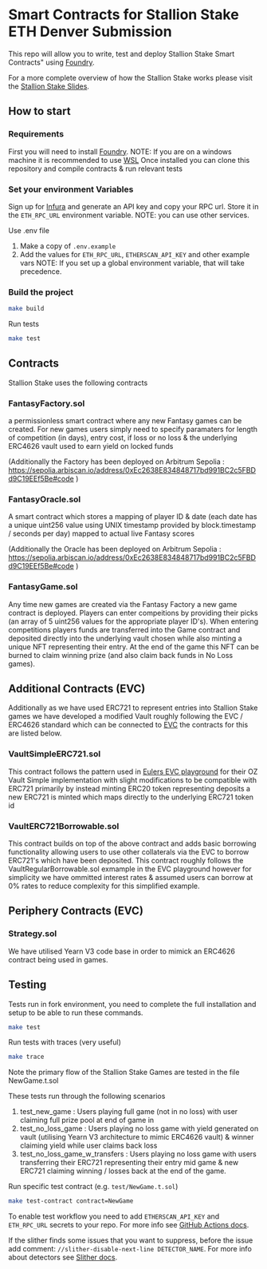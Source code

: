 # Smart Contracts for Stallion Stake ETH Denver Submission 

This repo will allow you to write, test and deploy Stallion Stake Smart Contracts" using [Foundry](https://book.getfoundry.sh/).

For a more complete overview of how the Stallion Stake works please visit the [Stallion Stake Slides]([https://github.com/yearn/tokenized-strategy](https://docs.google.com/presentation/d/1Cz48o3uYA6nUBVLMnmr4oExCU24gNNIH3uHKtMPKwgY/edit?usp=sharing)).

## How to start

### Requirements

First you will need to install [Foundry](https://book.getfoundry.sh/getting-started/installation).
NOTE: If you are on a windows machine it is recommended to use [WSL](https://learn.microsoft.com/en-us/windows/wsl/install)
Once installed you can clone this repository and compile contracts & run relevant tests 

### Set your environment Variables

Sign up for [Infura](https://infura.io/) and generate an API key and copy your RPC url. Store it in the `ETH_RPC_URL` environment variable.
NOTE: you can use other services.

Use .env file

1. Make a copy of `.env.example`
2. Add the values for `ETH_RPC_URL`, `ETHERSCAN_API_KEY` and other example vars
     NOTE: If you set up a global environment variable, that will take precedence.

### Build the project

```sh
make build
```

Run tests

```sh
make test
```

## Contracts

Stallion Stake uses the following contracts

### FantasyFactory.sol
a permissionless smart contract where any new Fantasy games can be created. For new games users simply need to specify paramaters for length of competition (in days), entry cost, if loss or no loss & the underlying ERC4626 vault used to earn yield on locked funds

(Additionally the Factory has been deployed on Arbitrum Sepolia : https://sepolia.arbiscan.io/address/0xEc2638E834848717bd991BC2c5FBDd9C19EEf5Be#code ) 

### FantasyOracle.sol
A smart contract which stores a mapping of player ID & date (each date has a unique uint256 value using UNIX timestamp provided by block.timestamp / seconds per day) mapped to actual live Fantasy scores 

(Additionally the Oracle has been deployed on Arbitrum Sepolia : https://sepolia.arbiscan.io/address/0xEc2638E834848717bd991BC2c5FBDd9C19EEf5Be#code ) 

### FantasyGame.sol 
Any time new games are created via the Fantasy Factory a new game contract is deployed. Players can enter compeitions by providing their picks (an array of 5 uint256 values for the appropriate player ID's). When entering competitions players funds are transferred into the Game contract and deposited directly into the underlying vault chosen while also minting a unique NFT representing their entry. At the end of the game this NFT can be burned to claim winning prize (and also claim back funds in No Loss games). 

## Additional Contracts (EVC) 

Additionally as we have used ERC721 to represent entries into Stallion Stake games we have developed a modified Vault roughly following the EVC / ERC4626 standard which can be connected to [EVC](https://evc.wtf/) the contracts for this are listed below. 

### VaultSimpleERC721.sol 
This contract follows the pattern used in [Eulers EVC playground](https://github.com/euler-xyz/evc-playground) for their OZ Vault Simple implementation with slight modifications to be compatible with ERC721 primarily by instead minting ERC20 token representing deposits a new ERC721 is minted which maps directly to the underlying ERC721 token id 

### VaultERC721Borrowable.sol 
This contract builds on top of the above contract and adds basic borrowing functionality allowing users to use other collaterals via the EVC to borrow ERC721's which have been deposited. This contract roughly follows the VaultRegularBorrowable.sol exmample in the EVC playground however for simplicity we have ommitted interest rates & assumed users can borrow at 0% rates to reduce complexity for this simplified example.  

## Periphery Contracts (EVC) 

### Strategy.sol
We have utilised Yearn V3 code base in order to mimick an ERC4626 contract being used in games. 

## Testing

Tests run in fork environment, you need to complete the full installation and setup to be able to run these commands.

```sh
make test
```

Run tests with traces (very useful)

```sh
make trace
```

Note the primary flow of the Stallion Stake Games are tested in the file NewGame.t.sol 

These tests run through the following scenarios 
1. test_new_game : Users playing full game (not in no loss) with user claiming full prize pool at end of game in 
2. test_no_loss_game : Users playing no loss game with yield generated on vault (utilising Yearn V3 architecture to mimic ERC4626 vault) & winner claiming yield while user claims back loss
3. test_no_loss_game_w_transfers : Users playing no loss game with users transferring their ERC721 representing their entry mid game & new ERC721 claiming winning / losses back at the end of the game. 

Run specific test contract (e.g. `test/NewGame.t.sol`)

```sh
make test-contract contract=NewGame
```


To enable test workflow you need to add `ETHERSCAN_API_KEY` and `ETH_RPC_URL` secrets to your repo. For more info see [GitHub Actions docs](https://docs.github.com/en/codespaces/managing-codespaces-for-your-organization/managing-encrypted-secrets-for-your-repository-and-organization-for-github-codespaces#adding-secrets-for-a-repository).

If the slither finds some issues that you want to suppress, before the issue add comment: `//slither-disable-next-line DETECTOR_NAME`. For more info about detectors see [Slither docs](https://github.com/crytic/slither/wiki/Detector-Documentation).
